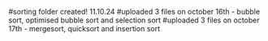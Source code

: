 #sorting folder created! 11.10.24
#uploaded 3 files on october 16th - bubble sort, optimised bubble sort and selection sort
#uploaded 3 files on october 17th - mergesort, quicksort and insertion sort
